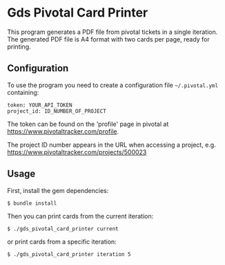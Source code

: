 Gds Pivotal Card Printer
========================

This program generates a PDF file from pivotal tickets in a single iteration. The generated PDF file is A4 format with two cards per page, ready for printing.

Configuration
-------------

To use the program you need to create a configuration file ```~/.pivotal.yml``` containing:

    token: YOUR_API_TOKEN
    project_id: ID_NUMBER_OF_PROJECT
    
The token can be found on the 'profile' page in pivotal at https://www.pivotaltracker.com/profile.

The project ID number appears in the URL when accessing a project, e.g.
https://www.pivotaltracker.com/projects/500023

Usage
-----

First, install the gem dependencies:

    $ bundle install

Then you can print cards from the current iteration:

    $ ./gds_pivotal_card_printer current
    
or print cards from a specific iteration:

    $ ./gds_pivotal_card_printer iteration 5
    
